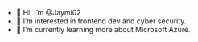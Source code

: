 - 👋 Hi, I’m @Jaymi02
- 👀 I’m interested in frontend dev and cyber security.
- 🌱 I’m currently learning more about Microsoft Azure.

<!---
Jaymi02/Jaymi02 is a ✨ special ✨ repository because its `README.md` (this file) appears on your GitHub profile.
You can click the Preview link to take a look at your changes.
--->
